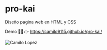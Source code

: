 # pro-kai
Diseño pagina web en HTML y CSS

Demo 👨‍💻👉 https://camilo9115.github.io/pro-kai/

![Camilo Lopez](https://repository-images.githubusercontent.com/321111939/86458580-3d3b-11eb-9153-96a0f7e4dd63)
